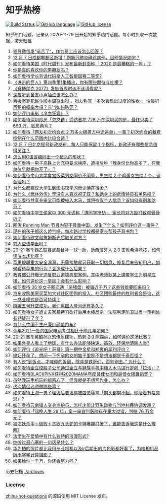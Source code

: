 # 知乎热榜
[![Build Status](https://github.com/ToWeLong/zhihu-hot-questions/workflows/CI/badge.svg)](https://github.com/ToWeLong/zhihu-hot-questions/actions)
[![GitHub language](https://img.shields.io/badge/language-golang-orange.svg)](https://golang.org/)
[![GitHub license](https://img.shields.io/github/license/ToWeLong/zhihu-hot-questions)](https://github.com/ToWeLong/zhihu-hot-questions/blob/main/LICENSE)

知乎热门话题，记录从 2020-11-29 日开始的知乎热门话题。每小时抓取一次数据，按天[归档](./archives)

<!-- BEGIN -->

1. [领导微信发“辛苦了”，作为员工应该怎么回答？](https://www.zhihu.com/question/340318133)
1. [12 月 7 日成都郫都区新增 1 例新冠肺炎确诊病例，目前情况如何？](https://www.zhihu.com/question/433716648)
1. [如何看待美国《时代周刊》发布最新封面称「 2020 是最糟糕的一年」？](https://www.zhihu.com/question/433689306)
1. [你是真的喜欢你的男朋友吗？](https://www.zhihu.com/question/375806159)
1. [如何看待学长背诵代码拿人工智能国赛二等奖?](https://www.zhihu.com/question/433551646)
1. [《进击的巨人》第四季第1集播出，你有哪些期待与吐槽？](https://www.zhihu.com/question/433502722)
1. [《赛博朋克 2077》发售首周时该不该请假呢？](https://www.zhihu.com/question/432721075)
1. [深夜听到舍友小声抽泣该怎么办？](https://www.zhihu.com/question/432023305)
1. [素媛案罪犯赵斗顺本周将出狱 ，狱友称其「多次表现出过度的性欲」，性侵犯再犯的概率大吗？应当如何防范？](https://www.zhihu.com/question/433720674)
1. [如何评价电影《冷血狂宴》？](https://www.zhihu.com/question/433260013)
1. [如何看待深圳炒房「忽悠链」受访者花 728 万在深圳买的房，最终只卖了 660 万，钱房两亏？](https://www.zhihu.com/question/433512623)
1. [如何看待「网友初次约会点 2 万多火锅男方中途逃单」一事？初次约会的餐费控制在什么范围内比较合适？](https://www.zhihu.com/question/433747941)
1. [12 月 7 日北京摇号新政发布，每人只能保留 1 个指标，新政还有哪些信息值得关注？](https://www.zhihu.com/question/433679129)
1. [怎么用C语言编码出一个猪头的形状？](https://www.zhihu.com/question/429329860)
1. [如何看待一男子高铁上为充电要求换座，遭拒后称「我身份比你高多了，在我单位早就把你开了」？](https://www.zhihu.com/question/433708901)
1. [如何看待中山大学食堂饭菜男女同价不同量，男生给 2 个鸡蛋女生给 1 个，这合理吗？](https://www.zhihu.com/question/433720460)
1. [为什么都建议大学生到图书馆学习而少待在宿舍？](https://www.zhihu.com/question/352541463)
1. [为什么《武林外传》里没有人喜欢祝无双？和她身上的悲情特质有关系吗？](https://www.zhihu.com/question/22106619)
1. [如何看待共享充电宝可能被植入木马，或将盗取个人信息？该如何辨别和防范？](https://www.zhihu.com/question/433542310)
1. [如何看待中学生偷家中 300 元谎称「遭同学抢劫」，家长将对方殴打致颅骨骨折？](https://www.zhihu.com/question/433678713)
1. [网传 Running Man 节目内容不尊重中国，发生了什么？如何评价这一事件？](https://www.zhihu.com/question/433696788)
1. [现在的孩子都这么娇气吗，每次路过学校都是家长帮孩子背书包？](https://www.zhihu.com/question/428176297)
1. [如何看待欧文和詹姆斯先后取关对方？](https://www.zhihu.com/question/433675894)
1. [穷人应该学医吗？](https://www.zhihu.com/question/432190235)
1. [20-21 赛季西乙联赛武磊替补一球一助，助西班牙人 2:0 击败希洪竞技，如何评价本场比赛？](https://www.zhihu.com/question/433663431)
1. [苹果被曝重大安全漏洞，无需接触就可获取一切信息，修复后未告知用户，如何看待苹果的行为？会造成什么后果？](https://www.zhihu.com/question/433405498)
1. [教育部公开曝光违反职业道德典型案例，其中老师耿某上课带学生为明星应援，如何评价这一举动？会有什么影响？](https://www.zhihu.com/question/433706878)
1. [如何看待 36 岁女子网恋遇「杀猪盘」被骗近千万？这些钱能要回来吗？](https://www.zhihu.com/question/433550710)
1. [京东收购美家买菜加大对社区团购的投入，社区团购最终的胜利者会是谁，这一商业模式是否可持续？](https://www.zhihu.com/question/433680842)
1. [嫦娥五号升空成功，我们离国人登月还有多久？](https://www.zhihu.com/question/431816357)
1. [如何看待女子遭丈夫家暴持刀砍打后用木棒反杀，法院判定防卫过当一审判处有期徒刑 7 年？](https://www.zhihu.com/question/433745511)
1. [为什么中国不生产廉价颜值跑车?](https://www.zhihu.com/question/430224174)
1. [今年2021一批的国家电网考试相比于前几年如何？](https://www.zhihu.com/question/433564596)
1. [20-21 赛季英超孙兴慜传射建功，热刺 2:0 阿森纳，如何评价这场比赛？](https://www.zhihu.com/question/433657853)
1. [如果外星人看上了地球，有什么办法能够快速、高效、环保地清除人类?](https://www.zhihu.com/question/433172821)
1. [如何评价《追光吧！哥哥》第一期中金星和郑爽的犀利评价？](https://www.zhihu.com/question/433509573)
1. [媳妇怀孕了，想问一下怀孕的女的脑子里是不是想法都是千奇百怪？](https://www.zhihu.com/question/279874589)
1. [有人说”到饭点，才喊你的饭局，除非是铁哥们，否则别去。” 为什么？](https://www.zhihu.com/question/424940007)
1. [如何看待金立控股子公司通过金立与魅族手机中植入木马进行定向「拉活」？](https://www.zhihu.com/question/433493706)
1. [如何看待BLACKPINK获得2020MAMA年度最佳女团和最佳女团舞蹈奖？](https://www.zhihu.com/question/433639754)
1. [虽然我玩手机玩的都恶心了，但我就是不想写作业，怎么办？](https://www.zhihu.com/question/368308943)
1. [热恋情侣必须做哪些事？](https://www.zhihu.com/question/427279607)
1. [如何看待上海一男子理发后要发票被店员辱骂「剪头都剪不起，你活着有啥意思」?](https://www.zhihu.com/question/433734698)
1. [如何看待云南猎人变身巡护员，怎样才能让野生动物与当地村民协调发展？](https://www.zhihu.com/question/433684126)
1. [如何看待「错换人生 28 年」案一审宣判医院存在重大过错，判赔 76 万余元？](https://www.zhihu.com/question/433692092)
1. [被海妖杀手＋破败＋贪欲九头蛇的卡特琳娜打傻了，谁能告诉我这是什么理解?](https://www.zhihu.com/question/432196783)
1. [法学生在爱情中有什么独特的浪漫形式?](https://www.zhihu.com/question/429446870)
1. [你听过最心塞的一句话是什么？](https://www.zhihu.com/question/413550786)
1. [华为拍的照片都比我用专业相机以及lr后期出的片色彩都好看了，为啥相机品牌不学学计算摄影？](https://www.zhihu.com/question/432495891)
1. [如果给你一千万，你还会努力吗？](https://www.zhihu.com/question/433228878)

<!-- END -->

历史归档 [./archives](./archives)


### License
[zhihu-hot-questions](https://github.com/towelong/zhihu-hot-questions) 的源码使用 MIT License 发布。